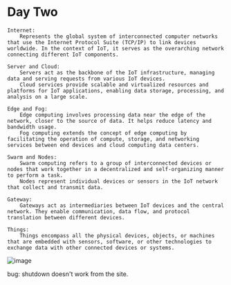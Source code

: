 # Day Two


    Internet:
        Represents the global system of interconnected computer networks that use the Internet Protocol Suite (TCP/IP) to link devices worldwide. In the context of IoT, it serves as the overarching network connecting different IoT components.

    Server and Cloud:
        Servers act as the backbone of the IoT infrastructure, managing data and serving requests from various IoT devices.
        Cloud services provide scalable and virtualized resources and platforms for IoT applications, enabling data storage, processing, and analysis on a large scale.

    Edge and Fog:
        Edge computing involves processing data near the edge of the network, closer to the source of data. It helps reduce latency and bandwidth usage.
        Fog computing extends the concept of edge computing by facilitating the operation of compute, storage, and networking services between end devices and cloud computing data centers.

    Swarm and Nodes:
        Swarm computing refers to a group of interconnected devices or nodes that work together in a decentralized and self-organizing manner to perform a task.
        Nodes represent individual devices or sensors in the IoT network that collect and transmit data.

    Gateway:
        Gateways act as intermediaries between IoT devices and the central network. They enable communication, data flow, and protocol translation between different devices.

    Things:
        Things encompass all the physical devices, objects, or machines that are embedded with sensors, software, or other technologies to exchange data with other connected devices or systems.



![image](https://github.com/JesperHartsuiker/IoT-module/assets/82671856/c5f6f4b2-7319-4793-9b75-f6706a8e60f0)


bug: shutdown doesn't work from the site.
